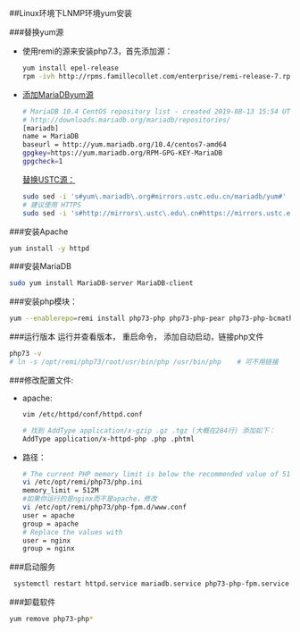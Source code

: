 <!--
 * @Description:
 * @Author: 焦国峰
 * @Github: https://github.com/clement-jiao
 * @Date: 2019-08-13 23:39:32
 * @LastEditors: clement-jiao
 * @LastEditTime: 2019-08-14 01:25:31
 -->
##Linux环境下LNMP环境yum安装


###替换yum源

- 使用remi的源来安装php7.3，首先添加源：

  ```bash
  yum install epel-release
  rpm -ivh http://rpms.famillecollet.com/enterprise/remi-release-7.rpm
  ```

- [添加MariaDByum源](https://downloads.mariadb.org/mariadb/repositories)

  ```bash
  # MariaDB 10.4 CentOS repository list - created 2019-08-13 15:54 UTC
  # http://downloads.mariadb.org/mariadb/repositories/
  [mariadb]
  name = MariaDB
  baseurl = http://yum.mariadb.org/10.4/centos7-amd64
  gpgkey=https://yum.mariadb.org/RPM-GPG-KEY-MariaDB
  gpgcheck=1
  ```

  [替换USTC源：](https://mirrors.ustc.edu.cn/help/mariadb.html)

  ```bash
  sudo sed -i 's#yum\.mariadb\.org#mirrors.ustc.edu.cn/mariadb/yum#' /etc/yum.repos.d/mariadb
  # 建议使用 HTTPS
  sudo sed -i 's#http://mirrors\.ustc\.edu\.cn#https://mirrors.ustc.edu.cn#g' /etc/yum.repos.d/mariadb
  ```

###安装Apache

```bash
yum install -y httpd
```
###安装MariaDB

```bash
sudo yum install MariaDB-server MariaDB-client
```

###安装php模块：

```bash
yum --enablerepo=remi install php73-php php73-php-pear php73-php-bcmath php73-php-pecl-jsond-devel php73-php-mysqlnd php73-php-gd php73-php-common php73-php-fpm php73-php-intl php73-php-cli php73-php php73-php-xml php73-php-opcache php73-php-pecl-apcu php73-php-pdo php73-php-gmp php73-php-process php73-php-pecl-imagick php73-php-devel php73-php-mbstring php73-php-zip php73-php-ldap php73-php-imap php73-php-pecl-mcrypt
```

###运行版本
运行并查看版本， 重启命令， 添加自动启动，链接php文件
```bash
php73 -v
# ln -s /opt/remi/php73/root/usr/bin/php /usr/bin/php    # 可不用链接
```

###修改配置文件:

- apache:
  ```bash
  vim /etc/httpd/conf/httpd.conf

  # 找到 AddType application/x-gzip .gz .tgz (大概在284行) 添加如下：
  AddType application/x-httpd-php .php .phtml
  ```


- 路径：
  ```bash
  # The current PHP memory limit is below the recommended value of 512MB.
  vi /etc/opt/remi/php73/php.ini
  memory_limit = 512M
  #如果你运行的是nginx而不是apache，修改
  vi /etc/opt/remi/php73/php-fpm.d/www.conf
  user = apache
  group = apache
  # Replace the values with
  user = nginx
  group = nginx
  ```

###启动服务

```bash
 systemctl restart httpd.service mariadb.service php73-php-fpm.service
```

###卸载软件
```bash
yum remove php73-php*
```
